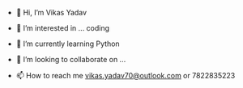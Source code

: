 - 👋 Hi, I’m Vikas Yadav
- 👀 I’m interested in ... coding

- 🌱 I’m currently learning Python 
- 💞️ I’m looking to collaborate on ...
- 📫 How to reach me vikas.yadav70@outlook.com or 7822835223

<!---
VIKASY70/VIKASY70 is a ✨ special ✨ repository because its `README.md` (this file) appears on your GitHub profile.
You can click the Preview link to take a look at your changes.
--->
